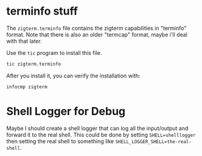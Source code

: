 
# terminfo stuff

The `zigterm.terminfo` file contains the zigterm capabilities in "terminfo" format.  Note that there is also an older "termcap" format, maybe i'll deal with that later.

Use the `tic` program to install this file.

```sh
tic zigterm.terminfo
```

After you install it, you can verify the installation with:

```sh
infocmp zigterm
```

# Shell Logger for Debug

Maybe I should create a shell logger that can log all the input/output and forward it to the real shell.  This could be done by setting `SHELL=shelllogger` then setting the real shell to something like `SHELL_LOGGER_SHELL=the-real-shell`.
